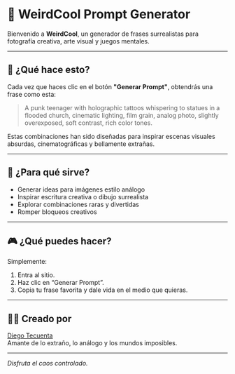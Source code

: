 
# 🎲 WeirdCool Prompt Generator

Bienvenido a **WeirdCool**, un generador de frases surrealistas para fotografía creativa, arte visual y juegos mentales.

---

## 🚀 ¿Qué hace esto?

Cada vez que haces clic en el botón **"Generar Prompt"**, obtendrás una frase como esta:

> A punk teenager with holographic tattoos whispering to statues in a flooded church, cinematic lighting, film grain, analog photo, slightly overexposed, soft contrast, rich color tones.

Estas combinaciones han sido diseñadas para inspirar escenas visuales absurdas, cinematográficas y bellamente extrañas.

---

## 🧠 ¿Para qué sirve?

- Generar ideas para imágenes estilo análogo  
- Inspirar escritura creativa o dibujo surrealista  
- Explorar combinaciones raras y divertidas  
- Romper bloqueos creativos

---

## 🎮 ¿Qué puedes hacer?

Simplemente:
1. Entra al sitio.
2. Haz clic en “Generar Prompt”.
3. Copia tu frase favorita y dale vida en el medio que quieras.

---

## 👨‍💻 Creado por

[Diego Tecuenta](https://github.com/diegotecuenta)  
Amante de lo extraño, lo análogo y los mundos imposibles.

---

_Disfruta el caos controlado._
